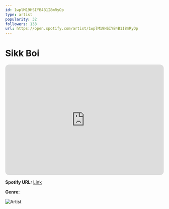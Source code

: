 ```yaml
---
id: 1wplM19HSIYB4B1I8mRyOp
type: artist
popularity: 32
followers: 133
url: https://open.spotify.com/artist/1wplM19HSIYB4B1I8mRyOp
---
```

# Sikk Boi

<iframe style="border-radius:12px" src="https://open.spotify.com/embed/artist/1wplM19HSIYB4B1I8mRyOp" width="100%" height="352" frameBorder="0" allowfullscreen="" allow="autoplay; clipboard-write; encrypted-media; fullscreen; picture-in-picture" loading="lazy"></iframe>

**Spotify URL:** [Link](https://open.spotify.com/artist/1wplM19HSIYB4B1I8mRyOp)

**Genre:** 

![Artist](https://i.scdn.co/image/ab6761610000e5ebb6f7fe1a62228c583046465e)
